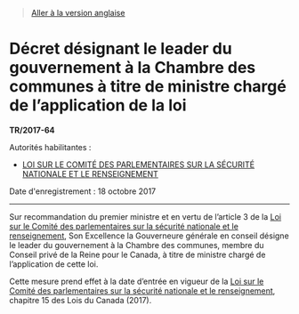 > [Aller à la version anglaise](/en/Regulations/Statutory%20Instruments/2017/64.md)

# Décret désignant le leader du gouvernement à la Chambre des communes à titre de ministre chargé de l’application de la loi

**TR/2017-64**

Autorités habilitantes : 
- [LOI SUR LE COMITÉ DES PARLEMENTAIRES SUR LA SÉCURITÉ NATIONALE ET LE RENSEIGNEMENT](/fr/Lois/Lois%20du%20Canada/2017/ch.%2015.md)

Date d'enregistrement : 18 octobre 2017

----------

Sur recommandation du premier ministre et en vertu de l’article 3 de la [Loi sur le Comité des parlementaires sur la sécurité nationale et le renseignement](/fr/Lois/Lois%20du%20Canada/2017/ch.%2015.md), Son Excellence la Gouverneure générale en conseil désigne le leader du gouvernement à la Chambre des communes, membre du Conseil privé de la Reine pour le Canada, à titre de ministre chargé de l’application de cette loi.

Cette mesure prend effet à la date d’entrée en vigueur de la [Loi sur le Comité des parlementaires sur la sécurité nationale et le renseignement](/fr/Lois/Lois%20du%20Canada/2017/ch.%2015.md), chapitre 15 des Lois du Canada (2017).


